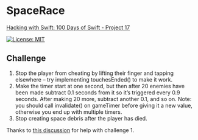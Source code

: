# SpaceRace

[Hacking with Swift: 100 Days of Swift - Project 17][1]

[![License: MIT](https://img.shields.io/badge/License-MIT-yellow.svg)](https://opensource.org/licenses/MIT)

## Challenge

1. Stop the player from cheating by lifting their finger and tapping elsewhere – try implementing touchesEnded() to make it work.
2. Make the timer start at one second, but then after 20 enemies have been made subtract 0.1 seconds from it so it’s triggered every 0.9 seconds. After making 20 more, subtract another 0.1, and so on. Note: you should call invalidate() on gameTimer before giving it a new value, otherwise you end up with multiple timers.
3. Stop creating space debris after the player has died.

Thanks to [this discussion][2] for help with challenge 1.

[1]: https://www.hackingwithswift.com/100/62
[2]: https://www.hackingwithswift.com/forums/100-days-of-swift/100-days-of-swift-day-63-project-17-space-race-challenge-1/2009
